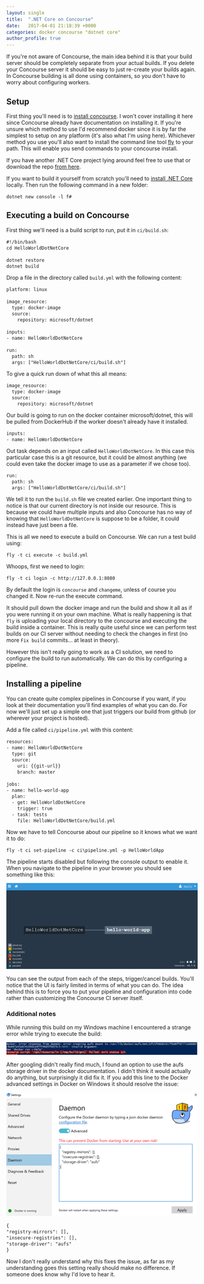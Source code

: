 ```yaml
---
layout: single
title:  ".NET Core on Concourse"
date:   2017-04-01 21:18:39 +0000
categories: docker concourse "dotnet core"
author_profile: true
---
```


If you're not aware of Concourse, the main idea behind it is that your build server should be completely separate from your actual builds. If you delete your Concourse server it should be easy to just re-create your builds again. In Concourse building is all done using containers, so you don't have to worry about configuring workers.

## Setup

First thing you'll need is to [install concourse](https://concourse.ci/installing.html). I won't cover installing it here since Concourse already have documentation on installing it. If you're unsure which method to use I'd recommend docker since it is by far the simplest to setup on any platform (it's also what I'm using here). Whichever method you use you'll also want to install the command line tool [fly](https://concourse.ci/downloads.html) to your path. This will enable you send commands to your concourse install.

If you have another .NET Core project lying around feel free to use that or download the repo [from here](https://github.com/simonhdickson/HelloWorldDotNetCore).

If you want to build it yourself from scratch you'll need to [install .NET Core](https://www.microsoft.com/net/core#windowscmd) locally. Then run the following command in a new folder:

```
dotnet new console -l f#
```

## Executing a build on Concourse

First thing we'll need is a build script to run, put it in `ci/build.sh`:

```
#!/bin/bash
cd HelloWorldDotNetCore

dotnet restore
dotnet build
```

Drop a file in the directory called `build.yml` with the following content:

```
platform: linux

image_resource:
  type: docker-image
  source:
    repository: microsoft/dotnet

inputs:
- name: HelloWorldDotNetCore

run:
  path: sh
  args: ["HelloWorldDotNetCore/ci/build.sh"]
```

To give a quick run down of what this all means:

```
image_resource:
  type: docker-image
  source:
    repository: microsoft/dotnet
```

Our build is going to run on the docker container microsoft/dotnet, this will be pulled from DockerHub if the worker doesn't already have it installed.

```
inputs:
- name: HelloWorldDotNetCore
```

Out task depends on an input called `HelloWorldDotNetCore`. In this case this particular case this is a git resource, but it could be almost anything (we could even take the docker image to use as a parameter if we chose too).

```
run:
  path: sh
  args: ["HelloWorldDotNetCore/ci/build.sh"]
```

We tell it to run the `build.sh` file we created earlier. One important thing to notice is that our current directory is not inside our resource. This is because we could have multiple inputs and also Concourse has no way of knowing that `HelloWorldDotNetCore` is suppose to be a folder, it could instead have just been a file.

This is all we need to execute a build on Concourse. We can run a test build using:

```
fly -t ci execute -c build.yml
```

Whoops, first we need to login:

```
fly -t ci login -c http://127.0.0.1:8080
```

By default the login is `concourse` and `changeme`, unless of course you changed it. Now re-run the execute command.

It should pull down the docker image and run the build and show it all as if you were running it on your own machine. What is really happening is that `fly` is uploading your local directory to the concourse and executing the build inside a container. This is really quite useful since we can perform test builds on our CI server without needing to check the changes in first (no more `Fix build` commits... at least in theory).

However this isn't really going to work as a CI solution, we need to configure the build to run automatically. We can do this by configuring a pipeline. 

## Installing a pipeline

You can create quite complex pipelines in Concourse if you want, if you look at their documentation you'll find examples of what you can do. For now we'll just set up a simple one that just triggers our build from github (or wherever your project is hosted). 

Add a file called `ci/pipeline.yml` with this content:

```
resources:
- name: HelloWorldDotNetCore
  type: git
  source:
    uri: {{git-url}}
    branch: master

jobs:
- name: hello-world-app
  plan:
  - get: HelloWorldDotNetCore
    trigger: true
  - task: tests
    file: HelloWorldDotNetCore/build.yml
```

Now we have to tell Concourse about our pipeline so it knows what we want it to do:

```
fly -t ci set-pipeline -c ci\pipeline.yml -p HelloWorldApp
```

The pipeline starts disabled but following the console output to enable it. When you navigate to the pipeline in your browser you should see something like this:

![Concourse Dashboard](/assets/media/concourse/dashboard.png)

You can see the output from each of the steps, trigger/cancel builds. You'll notice that the UI is fairly limited in terms of what you can do. The idea behind this is to force you to put your pipeline and configuration into code rather than customizing the Concourse CI server itself.

### Additional notes

While running this build on my Windows machine I encountered a strange error while trying to execute the build:

![AUFS error](/assets/media/docker/docker-aufs-error.png)

After googling didn't really find much, I found an option to use the aufs storage driver in the docker documentation. I didn't think it would actually do anything, but surprisingly it did fix it. If you add this line to the Docker advanced settings in Docker on Windows it should resolve the issue:

![Docker Advanced Settings](/assets/media/docker/docker-advanced-aufs.png)

```
{
"registry-mirrors": [],
"insecure-registries": [],
"storage-driver": "aufs"
}
```

Now I don't really understand why this fixes the issue, as far as my understanding goes this setting really should make no difference. If someone does know why I'd love to hear it.
